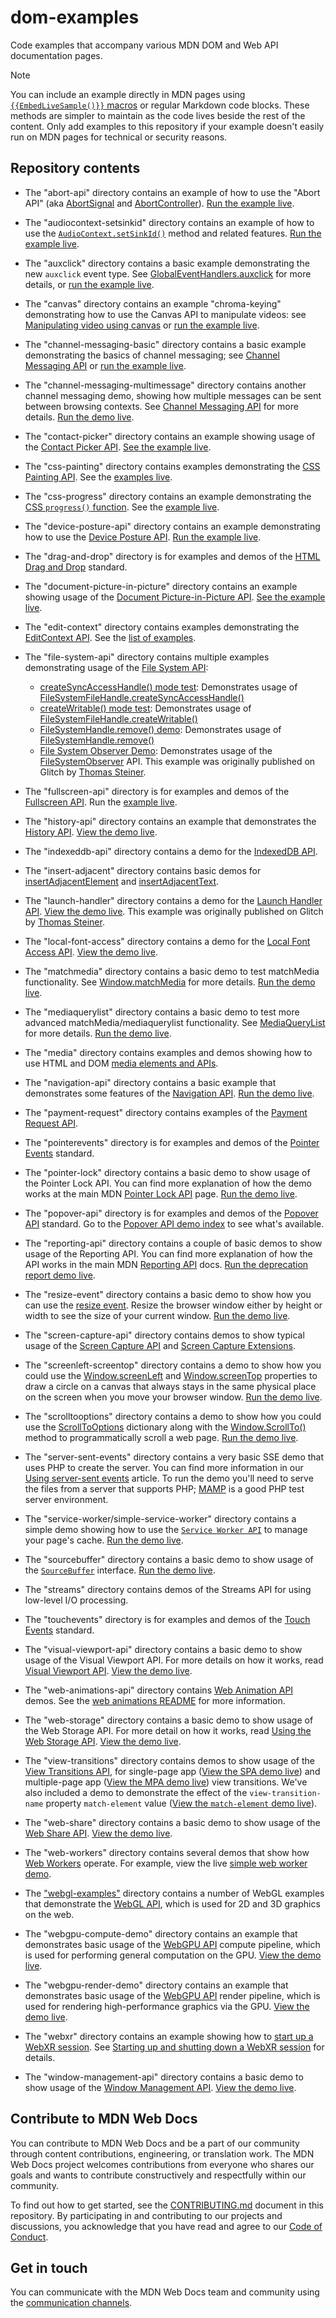 # dom-examples

Code examples that accompany various MDN DOM and Web API documentation pages.

> [!NOTE]
> You can include an example directly in MDN pages using [`{{EmbedLiveSample()}}` macros](https://developer.mozilla.org/en-US/docs/MDN/Writing_guidelines/Page_structures/Macros/Commonly_used_macros#code_samples) or regular Markdown code blocks.
> These methods are simpler to maintain as the code lives beside the rest of the content.
> Only add examples to this repository if your example doesn't easily run on MDN pages for technical or security reasons.

## Repository contents

- The "abort-api" directory contains an example of how to use the "Abort API" (aka [AbortSignal](https://dom.spec.whatwg.org/#interface-AbortSignal) and [AbortController](https://dom.spec.whatwg.org/#interface-abortcontroller)). [Run the example live](https://mdn.github.io/dom-examples/abort-api/).

- The "audiocontext-setsinkid" directory contains an example of how to use the [`AudioContext.setSinkId()`](https://developer.mozilla.org/docs/Web/API/AudioContext/setSinkId) method and related features. [Run the example live](https://mdn.github.io/dom-examples/audiocontext-setsinkid/).

- The "auxclick" directory contains a basic example demonstrating the new `auxclick` event type. See [GlobalEventHandlers.auxclick](https://developer.mozilla.org/docs/Web/API/GlobalEventHandlers/onauxclick) for more details, or [run the example live](https://mdn.github.io/dom-examples/auxclick/).

- The "canvas" directory contains an example "chroma-keying" demonstrating how to use the Canvas API to manipulate videos: see [Manipulating video using canvas](https://developer.mozilla.org/docs/Web/API/Canvas_API/Manipulating_video_using_canvas) or [run the example live](https://mdn.github.io/dom-examples/canvas/chroma-keying/).

- The "channel-messaging-basic" directory contains a basic example demonstrating the basics of channel messaging; see [Channel Messaging API](https://developer.mozilla.org/docs/Web/API/Channel_Messaging_API) or [run the example live](https://mdn.github.io/dom-examples/channel-messaging-basic/).

- The "channel-messaging-multimessage" directory contains another channel messaging demo, showing how multiple messages can be sent between browsing contexts. See [Channel Messaging API](https://developer.mozilla.org/docs/Web/API/Channel_Messaging_API) for more details. [Run the demo live](https://mdn.github.io/dom-examples/channel-messaging-multimessage/).

- The "contact-picker" directory contains an example showing usage of the [Contact Picker API](https://developer.mozilla.org/en-US/docs/Web/API/Contact_Picker_API). [See the example live](https://mdn.github.io/dom-examples/contact-picker/).

- The "css-painting" directory contains examples demonstrating the [CSS Painting API](https://developer.mozilla.org/docs/Web/API/CSS_Painting_API). See the [examples live](https://mdn.github.io/dom-examples/css-painting).

- The "css-progress" directory contains an example demonstrating the [CSS `progress()` function](https://developer.mozilla.org/en-US/docs/Web/CSS/progress). See the [example live](https://mdn.github.io/dom-examples/css-progress).

- The "device-posture-api" directory contains an example demonstrating how to use the [Device Posture API](https://developer.mozilla.org/docs/Web/API/Device_Posture_API). [Run the example live](https://mdn.github.io/dom-examples/device-posture-api/).

- The "drag-and-drop" directory is for examples and demos of the [HTML Drag and Drop](https://developer.mozilla.org/docs/Web/API/HTML_Drag_and_Drop_API) standard.

- The "document-picture-in-picture" directory contains an example showing usage of the [Document Picture-in-Picture API](http://developer.mozilla.org/docs/Web/API/Document_Picture-in-Picture_API/). [See the example live](https://mdn.github.io/dom-examples/document-picture-in-picture/).

- The "edit-context" directory contains examples demonstrating the [EditContext API](https://developer.mozilla.org/docs/Web/API/EditContext_API). See the [list of examples](https://github.com/mdn/dom-examples/tree/main/edit-context/).

- The "file-system-api" directory contains multiple examples demonstrating usage of the [File System API](https://developer.mozilla.org/en-US/docs/Web/API/File_System_API):

  - [createSyncAccessHandle() mode test](https://mdn.github.io/dom-examples/file-system-api/createsyncaccesshandle-mode/): Demonstrates usage of [FileSystemFileHandle.createSyncAccessHandle()](https://developer.mozilla.org/en-US/docs/Web/API/FileSystemFileHandle/createSyncAccessHandle)
  - [createWritable() mode test](https://mdn.github.io/dom-examples/file-system-api/createwritable-mode/): Demonstrates usage of [FileSystemFileHandle.createWritable()](https://developer.mozilla.org/en-US/docs/Web/API/FileSystemFileHandle/createWritable)
  - [FileSystemHandle.remove() demo](https://mdn.github.io/dom-examples/file-system-api/filesystemhandle-remove/): Demonstrates usage of [FileSystemHandle.remove()](https://developer.mozilla.org/en-US/docs/Web/API/FileSystemHandle/remove)
  - [File System Observer Demo](https://mdn.github.io/dom-examples/file-system-api/filesystemobserver/): Demonstrates usage of the [FileSystemObserver](https://developer.mozilla.org/docs/Web/API/FileSystemObserver) API. This example was originally published on Glitch by [Thomas Steiner](https://front-end.social/@tomayac@toot.cafe).

- The "fullscreen-api" directory is for examples and demos of the [Fullscreen API](https://wiki.developer.mozilla.org/docs/Web/API/Fullscreen_API). Run the [example live](https://mdn.github.io/dom-examples/fullscreen-api/).

- The "history-api" directory contains an example that demonstrates the [History API](https://developer.mozilla.org/docs/Web/API/History_API). [View the demo live](https://mdn.github.io/dom-examples/history-api/).

- The "indexeddb-api" directory contains a demo for the [IndexedDB API](https://mdn.github.io/dom-examples/indexeddb-api/index.html).

- The "insert-adjacent" directory contains basic demos for [insertAdjacentElement](https://mdn.github.io/dom-examples/insert-adjacent/insertAdjacentElement.html) and [insertAdjacentText](https://mdn.github.io/dom-examples/insert-adjacent/insertAdjacentText.html).

- The "launch-handler" directory contains a demo for the [Launch Handler API](https://developer.mozilla.org/en-US/docs/Web/API/Launch_Handler_API). [View the demo live](https://mdn.github.io/dom-examples/launch-handler/). This example was originally published on Glitch by [Thomas Steiner](https://front-end.social/@tomayac@toot.cafe).

- The "local-font-access" directory contains a demo for the [Local Font Access API](https://developer.mozilla.org/en-US/docs/Web/API/Local_Font_Access_API). [View the demo live](https://mdn.github.io/dom-examples/local-font-access/).

- The "matchmedia" directory contains a basic demo to test matchMedia functionality. See [Window.matchMedia](https://developer.mozilla.org/docs/Web/API/Window/matchMedia) for more details. [Run the demo live](https://mdn.github.io/dom-examples/matchmedia/).

- The "mediaquerylist" directory contains a basic demo to test more advanced matchMedia/mediaquerylist functionality. See [MediaQueryList](https://developer.mozilla.org/docs/Web/API/MediaQueryList) for more details. [Run the demo live](https://mdn.github.io/dom-examples/mediaquerylist/index.html).

- The "media" directory contains examples and demos showing how to use HTML and DOM [media elements and APIs](https://developer.mozilla.org/docs/Web/Media).

- The "navigation-api" directory contains a basic example that demonstrates some features of the [Navigation API](https://developer.mozilla.org/en-US/docs/Web/API/Navigation_API). [Run the demo live](https://mdn.github.io/dom-examples/navigation-api/).

- The "payment-request" directory contains examples of the [Payment Request API](https://developer.mozilla.org/docs/Web/API/Payment_Request_API).

- The "pointerevents" directory is for examples and demos of the [Pointer Events](https://developer.mozilla.org/docs/Web/API/Pointer_events) standard.

- The "pointer-lock" directory contains a basic demo to show usage of the Pointer Lock API. You can find more explanation of how the demo works at the main MDN [Pointer Lock API](https://developer.mozilla.org/docs/Web/API/Pointer_Lock_API) page. [Run the demo live](https://mdn.github.io/dom-examples/pointer-lock/).

- The "popover-api" directory is for examples and demos of the [Popover API](https://developer.mozilla.org/docs/Web/API/Popover_API) standard. Go to the [Popover API demo index](https://mdn.github.io/dom-examples/popover-api/) to see what's available.

- The "reporting-api" directory contains a couple of basic demos to show usage of the Reporting API. You can find more explanation of how the API works in the main MDN [Reporting API](https://developer.mozilla.org/docs/Web/API/Reporting_API) docs. [Run the deprecation report demo live](https://mdn.github.io/dom-examples/reporting-api/deprecation_report.html).

- The "resize-event" directory contains a basic demo to show how you can use the [resize event](https://developer.mozilla.org/docs/Web/API/Window/resize_event). Resize the browser window either by height or width to see the size of your current window. [Run the demo live](https://mdn.github.io/dom-examples/resize-event).

- The "screen-capture-api" directory contains demos to show typical usage of the [Screen Capture API](https://developer.mozilla.org/docs/Web/API/Screen_Capture_API) and [Screen Capture Extensions](https://developer.mozilla.org/docs/Web/API/Screen_Capture_extensions).

- The "screenleft-screentop" directory contains a demo to show how you could use the [Window.screenLeft](https://developer.mozilla.org/docs/Web/API/Window/screenLeft) and [Window.screenTop](https://developer.mozilla.org/docs/Web/API/Window/screenTop) properties to draw a circle on a canvas that always stays in the same physical place on the screen when you move your browser window. [Run the demo live](https://mdn.github.io/dom-examples/screenleft-screentop/).

- The "scrolltooptions" directory contains a demo to show how you could use the [ScrollToOptions](https://developer.mozilla.org/docs/Web/API/ScrollToOptions) dictionary along with the [Window.ScrollTo()](https://developer.mozilla.org/docs/Web/API/Window/scrollTo) method to programmatically scroll a web page. [Run the demo live](https://mdn.github.io/dom-examples/scrolltooptions/).

- The "server-sent-events" directory contains a very basic SSE demo that uses PHP to create the server. You can find more information in our [Using server-sent events](https://developer.mozilla.org/docs/Web/API/Server-sent_events/Using_server-sent_events) article. To run the demo you'll need to serve the files from a server that supports PHP; [MAMP](https://www.mamp.info/en/) is a good PHP test server environment.

- The "service-worker/simple-service-worker" directory contains a simple demo showing how to use the [`Service Worker API`](https://developer.mozilla.org/en-US/docs/Web/API/Service_Worker_API) to manage your page's cache. [Run the demo live](https://mdn.github.io/dom-examples/service-worker/simple-service-worker/).

- The "sourcebuffer" directory contains a basic demo to show usage of the [`SourceBuffer`](https://developer.mozilla.org/docs/Web/API/SourceBuffer) interface. [Run the demo live](https://mdn.github.io/dom-examples/sourcebuffer/).

- The "streams" directory contains demos of the Streams API for using low-level I/O processing.

- The "touchevents" directory is for examples and demos of the [Touch Events](https://developer.mozilla.org/docs/Web/API/Touch_events) standard.

- The "visual-viewport-api" directory contains a basic demo to show usage of the Visual Viewport API. For more details on how it works, read [Visual Viewport API](https://developer.mozilla.org/docs/Web/API/Visual_Viewport_API). [View the demo live](https://mdn.github.io/dom-examples/visual-viewport-api/).

- The "web-animations-api" directory contains [Web Animation API](https://developer.mozilla.org/docs/Web/API/Web_Animations_API) demos. See the [web animations README](web-animations-api/README.md) for more information.

- The "web-storage" directory contains a basic demo to show usage of the Web Storage API. For more detail on how it works, read [Using the Web Storage API](https://developer.mozilla.org/docs/Web/API/Web_Storage_API/Using_the_Web_Storage_API). [View the demo live](https://mdn.github.io/dom-examples/web-storage/).

- The "view-transitions" directory contains demos to show usage of the [View Transitions API](https://developer.mozilla.org/docs/Web/API/View_Transitions_API), for single-page app ([View the SPA demo live](https://mdn.github.io/dom-examples/view-transitions/spa/)) and multiple-page app ([View the MPA demo live](https://mdn.github.io/dom-examples/view-transitions/mpa/)) view transitions. We've also included a demo to demonstrate the effect of the `view-transition-name` property `match-element` value ([View the `match-element` demo live](https://mdn.github.io/dom-examples/view-transitions/match-element/)).

- The "web-share" directory contains a basic demo to show usage of the [Web Share API](https://developer.mozilla.org/docs/Web/API/Navigator/share). [View the demo live](https://mdn.github.io/dom-examples/web-share/).

- The "web-workers" directory contains several demos that show how [Web Workers](https://developer.mozilla.org/docs/Web/API/Web_Workers_API) operate. For example, view the live [simple web worker demo](https://mdn.github.io/dom-examples/web-workers/simple-web-worker/).

- The ["webgl-examples"](webgl-examples/README.md) directory contains a number of WebGL examples that demonstrate the [WebGL API](https://developer.mozilla.org/docs/Web/API/WebGL_API), which is used for 2D and 3D graphics on the web.

- The "webgpu-compute-demo" directory contains an example that demonstrates basic usage of the [WebGPU API](https://developer.mozilla.org/docs/Web/API/WebGPU_API) compute pipeline, which is used for performing general computation on the GPU. [View the demo live](https://mdn.github.io/dom-examples/webgpu-compute-demo/).

- The "webgpu-render-demo" directory contains an example that demonstrates basic usage of the [WebGPU API](https://developer.mozilla.org/docs/Web/API/WebGPU_API) render pipeline, which is used for rendering high-performance graphics via the GPU. [View the demo live](https://mdn.github.io/dom-examples/webgpu-render-demo/).

- The "webxr" directory contains an example showing how to [start up a WebXR session](https://mdn.github.io/dom-examples/webxr/).
  See [Starting up and shutting down a WebXR session](https://developer.mozilla.org/en-US/docs/Web/API/WebXR_Device_API/Startup_and_shutdown) for details.

- The "window-management-api" directory contains a basic demo to show usage of the [Window Management API](https://developer.mozilla.org/docs/Web/API/Window_Management_API). [View the demo live](https://mdn.github.io/dom-examples/window-management-api/).

## Contribute to MDN Web Docs

You can contribute to MDN Web Docs and be a part of our community through content contributions, engineering, or translation work.
The MDN Web Docs project welcomes contributions from everyone who shares our goals and wants to contribute constructively and respectfully within our community.

To find out how to get started, see the [CONTRIBUTING.md](CONTRIBUTING.md) document in this repository.
By participating in and contributing to our projects and discussions, you acknowledge that you have read and agree to our [Code of Conduct](CODE_OF_CONDUCT.md).

## Get in touch

You can communicate with the MDN Web Docs team and community using the [communication channels][].

[communication channels]: https://developer.mozilla.org/en-US/docs/MDN/Community/Communication_channels
